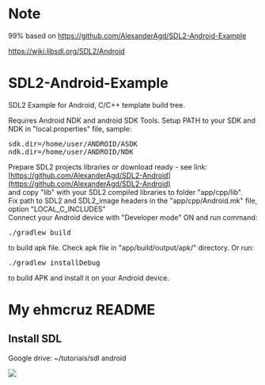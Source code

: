 # Note

99% based on https://github.com/AlexanderAgd/SDL2-Android-Example

https://wiki.libsdl.org/SDL2/Android

# SDL2-Android-Example

SDL2 Example for Android, C/C++ template build tree.

Requires Android NDK and android SDK Tools.
Setup PATH to your SDK and NDK in "local.properties" file, sample:  
<pre>
sdk.dir=/home/user/ANDROID/ASDK
ndk.dir=/home/user/ANDROID/NDK	
</pre>
Prepare SDL2 projects libraries or download ready - see link:  
[https://github.com/AlexanderAgd/SDL2-Android](https://github.com/AlexanderAgd/SDL2-Android)  
and copy "lib" with your SDL2 compiled libraries to folder "app/cpp/lib".  
Fix path to SDL2 and SDL2_image headers in the "app/cpp/Android.mk" file, option "LOCAL_C_INCLUDES"    
Connect your Android device with "Developer mode" ON and run command:
<pre>
./gradlew build
</pre>
to build apk file. Check apk file in "app/build/output/apk/" directory. Or run:   
<pre>
./gradlew installDebug
</pre>
to build APK and install it on your Android device.

# My ehmcruz README

## Install SDL

Google drive: ~/tutoriais/sdl android


![](screenshot.png)
